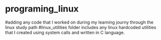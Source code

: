 # programing_linux
#adding any code that I worked on during my learning journy through the linux study path
#linux_utilities folder includes any linux hardcoded utilities that I created using system calls and written in C language.
